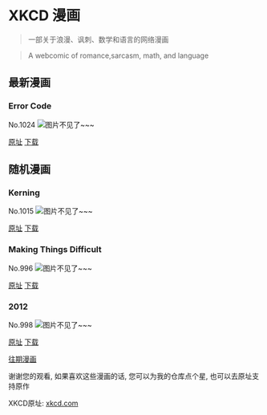 # XKCD 漫画


> 一部关于浪漫、讽刺、数学和语言的网络漫画

> A webcomic of romance,sarcasm, math, and language


## 最新漫画
### Error Code
No.1024
![图片不见了~~~](https://imgs.xkcd.com/comics/error_code.png)

[原址](https://xkcd.com//1024) [下载](https://imgs.xkcd.com/comics/error_code.png)



## 随机漫画
### Kerning
No.1015
![图片不见了~~~](https://imgs.xkcd.com/comics/kerning.png)

[原址](https://xkcd.com//1015) [下载](https://imgs.xkcd.com/comics/kerning.png)



### Making Things Difficult
No.996
![图片不见了~~~](https://imgs.xkcd.com/comics/making_things_difficult.png)

[原址](https://xkcd.com//996) [下载](https://imgs.xkcd.com/comics/making_things_difficult.png)



### 2012
No.998
![图片不见了~~~](https://imgs.xkcd.com/comics/2012.png)

[原址](https://xkcd.com//998) [下载](https://imgs.xkcd.com/comics/2012.png)



[往期漫画](image/)

谢谢您的观看, 如果喜欢这些漫画的话, 
您可以为我的仓库点个星, 也可以去原址支持原作

XKCD原址: [xkcd.com](https://xkcd.com)

